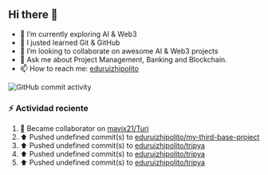 ## Hi there 👋


- 🔭 I’m currently exploring AI & Web3
- 🌱 I justed learned Git & GitHub
- 👯 I’m looking to collaborate on awesome AI & Web3 projects
- 💬 Ask me about Project Management, Banking and Blockchain.
- 📫 How to reach me: [eduruizhipolito](https://twitter.com/eduruizhipolito)

![GitHub commit activity](https://img.shields.io/github/commit-activity/t/eduruizhipolito/eduruizhipolito)

### :zap: Actividad reciente
<!--RECENT_ACTIVITY:start-->
1. 🤝 Became collaborator on [mavix21/Turi](https://github.com/mavix21/Turi)<br>
2. ⬆️ Pushed undefined commit(s) to [eduruizhipolito/my-third-base-project](https://github.com/eduruizhipolito/my-third-base-project)<br>
3. ⬆️ Pushed undefined commit(s) to [eduruizhipolito/tripya](https://github.com/eduruizhipolito/tripya)<br>
4. ⬆️ Pushed undefined commit(s) to [eduruizhipolito/tripya](https://github.com/eduruizhipolito/tripya)<br>
5. ⬆️ Pushed undefined commit(s) to [eduruizhipolito/tripya](https://github.com/eduruizhipolito/tripya)<br>
<!--RECENT_ACTIVITY:end-->

